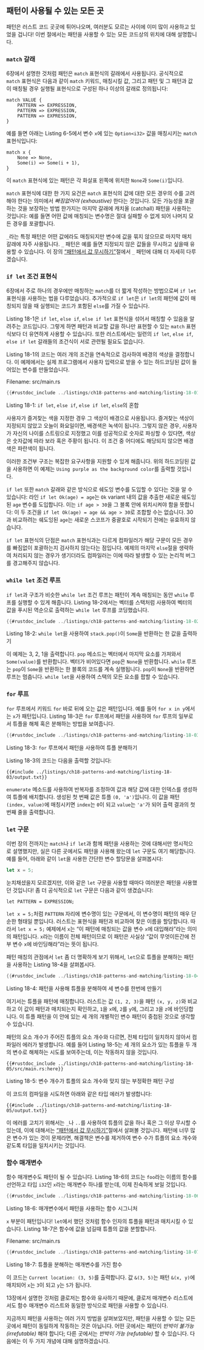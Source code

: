 ## 패턴이 사용될 수 있는 모든 곳

패턴은 러스트 코드 곳곳에 튀어나오며, 여러분도 모르는 사이에 이미 많이 사용하고
있었을 겁니다! 이번 절에서는 패턴을 사용할 수 있는 모든 코드상의 위치에 대해
설명합니다.

### `match` 갈래

6장에서 설명한 것처럼 패턴은 `match` 표현식의 갈래에서 사용됩니다.
공식적으로 `match` 표현식은 다음과 같이 `match` 키워드, 매칭시킬 값,
그리고 패턴 및 그 패턴과 값이 매칭될 경우 실행될 표현식으로 구성된
하나 이상의 갈래로 정의됩니다:

```text
match VALUE {
    PATTERN => EXPRESSION,
    PATTERN => EXPRESSION,
    PATTERN => EXPRESSION,
}
```

예를 들면 아래는 Listing 6-5에서 변수 `x`에 있는 `Option<i32>` 값을
매칭시키는 `match` 표현식입니다:

```rust,ignore
match x {
    None => None,
    Some(i) => Some(i + 1),
}
```

이 `match` 표현식에 있는 패턴은 각 화살표 왼쪽에 위치한 `None`과
`Some(i)`입니다.

`match` 표현식에 대한 한 가지 요건은 `match` 표현식의 값에 대한 모든 경우의
수를 고려해야 한다는 의미에서 *빠짐없어야 (exhaustive)* 한다는 것입니다.
모든 가능성을 포괄하는 것을 보장하는 방법 한가지는 마지막 갈래에 캐치올
(catchall) 패턴을 사용하는 것입니다: 예를 들면 어떤 값에 매칭되는 변수명은
절대 실패할 수 없게 되어 나머지 모든 경우를 포괄합니다.

`_`라는 특정 패턴은 어떤 값에라도 매칭되지만 변수에 값을
묶지 않으므로 마지막 매치 갈래에 자주 사용됩니다.
`_` 패턴은 예를 들면 지정되지 않은 값들을 무시하고
싶을때 유용할 수 있습니다. 이 장의
[“패턴에서 값 무시하기”][ignoring-values-in-a-pattern]<!-- ignore -->절에서
`_` 패턴에 대해 더 자세히 다루겠습니다.

### `if let` 조건 표현식

6장에서 주로 하나의 경우에만 매칭하는 `match`를 더 짧게 작성하는
방법으로써 `if let` 표현식을 사용하는 법을 다루었습니다. 추가적으로
`if let`은 `if let`의 패턴에 값이 매칭되지 않을 때 실행되는
코드가 포함된 `else`를 가질 수 있습니다.

Listing 18-1은 `if let`, `else if`, `else if let` 표현식을 섞어서
매칭할 수 있음을 알려주는 코드입니다. 그렇게 하면 패턴과 비교할
값을 하나만 표현할 수 있는 `match` 표현식보다 더 유연하게 사용할
수 있습니다. 또한 러스트에서는 일련의 `if let`, `else if`,
`else if let` 갈래들의 조건식이 서로 관련될 필요도 없습니다.

Listing 18-1의 코드는 여러 개의 조건을 연속적으로 검사하여
배경의 색상을 결정합니다. 이 예제에서는 실제 프로그램에서
사용자 입력으로 받을 수 있는 하드코딩된 값이 들어있는 변수를
만들었습니다.

<span class="filename">Filename: src/main.rs</span>

```rust
{{#rustdoc_include ../listings/ch18-patterns-and-matching/listing-18-01/src/main.rs}}
```

<span class="caption">Listing 18-1: `if let`, `else if`, `else if let`, `else`의
혼합</span>

사용자가 즐겨찾는 색을 지정한 경우 그 색상이 배경으로 사용됩니다.
즐겨찾는 색상이 지정되지 않았고 오늘이 화요일이면, 배경색은 녹색이
됩니다. 그렇지 않은 경우, 사용자가 자신의 나이를 스트링으로 지정했고
이를 성공적으로 숫자로 파싱할 수 있다면, 색상은 숫자값에 따라 보라
혹은 주황이 됩니다. 이 조건 중 어디에도 해당되지 않으면 배경색은
파란색이 됩니다.

이러한 조건부 구조는 복잡한 요구사항을 지원할 수 있게 해줍니다. 위의
하드코딩된 값을 사용하면 이 예제는 `Using purple as the background color`를
출력할 것입니다.

`if let` 또한 `match` 갈래와 같은 방식으로 쉐도잉 변수를 도입할 수
있다는 것을 알 수 있습니다: 라인 `if let Ok(age) = age`는 `Ok` variant
내의 값을 추출한 새로운 쉐도잉된 `age` 변수를 도입합니다. 이는
`if age > 30`을 그 블록 안에 위치시켜야 함을 뜻합니다: 이 두 조건을
`if let Ok(age) = age && age > 30`로 조합할 수는 없습니다.
30과 비교하려는 쉐도잉된 `age`는 새로운 스코프가 중괄호로 시작되기
전에는 유효하지 않습니다.

`if let` 표현식의 단점은 `match` 표현식과는 다르게 컴파일러가 해당 구문이
모든 경우를 빠짐없이 포괄하는지 검사하지 않는다는 점입니다. 예제의 마지막
`else`절을 생략하여 처리되지 않는 경우가 생기더라도 컴파일러는 이에 따라 발생할
수 있는 논리적 버그를 경고해주지 않습니다.

### `while let` 조건 루프

`if let`과 구조가 비슷한 `while let` 조건 루프는 패턴이 계속
매칭되는 동안 `while` 루프를 실행할 수 있게 해줍니다. Listing
18-2에서는 벡터를 스택처럼 사용하여 벡터의 값을 푸시된 역순으로
출력하는 `while let` 루프를 코딩했습니다.

```rust
{{#rustdoc_include ../listings/ch18-patterns-and-matching/listing-18-02/src/main.rs:here}}
```

<span class="caption">Listing 18-2: `while let`을 사용하여 `stack.pop()`이
`Some`을 반환하는 한 값을 출력하기</span>

이 예제는 3, 2, 1을 출력합니다. `pop` 메소드는 벡터에서 마지막 요소를
가져와서 `Some(value)`를 반환합니다. 벡터가 비어있다면 `pop`은 `None`을
반환합니다. `while` 루프는 `pop`이 `Some`을 반환하는 한 블록의 코드를
계속 실행됩니다. `pop`이 `None`을 반환하면 루프는 멈춥니다. `while let`을
사용하여 스택의 모든 요소를 팝할 수 있습니다.

### `for` 루프

`for` 루프에서 키워드 `for` 바로 뒤에 오는 값은 패턴입니다.
예를 들어 `for x in y`에서는 `x`가 패턴입니다. Listing 18-3은
`for` 루프에서 패턴을 사용하여 `for` 루프의 일부로서 튜플을
해체 혹은 분해하는 방법을 보여줍니다.

```rust
{{#rustdoc_include ../listings/ch18-patterns-and-matching/listing-18-03/src/main.rs:here}}
```

<span class="caption">Listing 18-3: `for` 루프에서 패턴을 사용하여
튜플 분해하기</span>

Listing 18-3의 코드는 다음을 출력할 것입니다:

```console
{{#include ../listings/ch18-patterns-and-matching/listing-18-03/output.txt}}
```

`enumerate` 메소드를 사용하여 반복자를 조정하여 값과 해당 값에 대한
인덱스를 생성하여 튜플에 배치합니다. 생성된 첫 번째 값은 튜플
`(0, 'a')`입니다. 이 값을 패턴 `(index, value)`에 매칭시키면
`index`는 `0`이 되고 `value`는 `'a'`가 되어 출력 결과의 첫 번째
줄을 출력합니다.

### `let` 구문

이번 장의 전까지는 `match`나 `if let`과 함께 패턴을 사용하는 것에 대해서만
명시적으로 설명했지만, 실은 다른 곳에서도 패턴을 사용해 왔는데 `let` 구문도
여기 해당합니다. 예를 들어, 아래와 같이 `let`을 사용한 간단한 변수 할당문을
살펴봅시다:

```rust
let x = 5;
```

눈치채셨을지 모르겠지만, 이와 같은 `let` 구문을 사용할 때마다
여러분은 패턴을 사용했던 것입니다! 좀 더 공식적으로 `let` 구문은
다음과 같이 생겼습니다:

```text
let PATTERN = EXPRESSION;
```

`let x = 5;`처럼 `PATTERN` 자리에 변수명이 있는 구문에서, 이
변수명이 패턴의 매우 단순한 형태일 뿐입니다. 러스트는 표현식을
패턴과 비교하여 찾은 이름을 할당합니다. 따라서 `let x = 5;`
예제에서 `x`는 “이 패턴에 매칭되는 값을 변수 `x`에 대입해라”라는
의미의 패턴입니다. `x`라는 이름이 전체 패턴이므로 이 패턴은 사실상
“값이 무엇이든간에 전부 변수 `x`에 바인딩해라”라는 뜻이 됩니다.

패턴 매칭의 관점에서 `let` 좀 더 명확하게 보기 위해서, `let`으로
튜플을 분해하는 패턴을 사용하는 Listing 18-4을 살펴봅시다.

```rust
{{#rustdoc_include ../listings/ch18-patterns-and-matching/listing-18-04/src/main.rs:here}}
```

<span class="caption">Listing 18-4: 패턴을 사용해 튜플을 분해하여
세 변수를 한번에 만들기</span>

여기서는 튜플을 패턴에 매칭합니다. 러스트는 값 `(1, 2, 3)`을 패턴
`(x, y, z)`와 비교하고 이 값이 패턴과 매치되는지 확인하고, `1`을
`x`에, `2`를 `y`에, 그리고 `3`을 `z`에 바인딩합니다. 이 튜플 패턴을
이 안에 있는 세 개의 개별적인 변수 패턴이 중첩된 것으로 생각할 수 있습니다.

패턴의 요소 개수가 주어진 튜플의 요소 개수와 다르면, 전체
타입이 일치하지 않아서 컴파일러 에러가 발생합니다. 예를 들어
Listing 18-5는 세 개의 요소가 있는 튜플을 두 개의 변수로 해체하는
시도를 보여주는데, 이는 작동하지 않을 것입니다.

```rust,ignore,does_not_compile
{{#rustdoc_include ../listings/ch18-patterns-and-matching/listing-18-05/src/main.rs:here}}
```

<span class="caption">Listing 18-5: 변수 개수가 튜플의 요소 개수와
맞지 않는 부정확한 패턴 구성</span>

이 코드의 컴파일을 시도하면 아래와 같은 타입 에러가 발생합니다:

```console
{{#include ../listings/ch18-patterns-and-matching/listing-18-05/output.txt}}
```

이 에러를 고치기 위해서는 `_`나 `..`를 사용하여 튜플의 값을
하나 혹은 그 이상 무시할 수 있는데, 이에 대해서는
[“패턴에서 값 무시하기”][ignoring-values-in-a-pattern]<!-- ignore -->절에서
살펴볼 것입니다. 패턴에 너무 많은 변수가 있는 것이 문제라면, 해결책은
변수를 제거하여 변수 수가 튜플의 요소 개수와 같도록 타입을 일치시키는
것입니다.

### 함수 매개변수

함수 매개변수도 패턴이 될 수 있습니다. Listing 18-6의 코드는
`foo`라는 이름의 함수를 선언하고 타입 `i32`인 `x`라는 매개변수 하나를
받는데, 이제 친숙하게 보일 것입니다.

```rust
{{#rustdoc_include ../listings/ch18-patterns-and-matching/listing-18-06/src/main.rs:here}}
```

<span class="caption">Listing 18-6: 매개변수에서 패턴을 사용하는
함수 시그니처</span>

`x` 부분이 패턴입니다! `let`에서 했던 것처럼 함수 인자의 튜플을 패턴과
매치시킬 수 있습니다. Listing 18-7은 함수에 값을 넘길때 튜플의 값을
분할합니다.

<span class="filename">Filename: src/main.rs</span>

```rust
{{#rustdoc_include ../listings/ch18-patterns-and-matching/listing-18-07/src/main.rs}}
```

<span class="caption">Listing 18-7: 튜플을 분해하는 매개변수를 가진
함수</span>

이 코드는 `Current location: (3, 5)`를 출력합니다. 값 `&(3, 5)`는
패턴 `&(x, y)`에 매치되어 `x`는 `3`이 되고 `y`는 `5`가 됩니다.

13장에서 설명한 것처럼 클로저는 함수와 유사하기 때문에,
클로저 매개변수 리스트에서도 함수 매개변수 리스트와 동일한
방식으로 패턴을 사용할 수 있습니다.

지금까지 패턴을 사용하는 여러 가지 방법을 살펴보았지만, 패턴을 사용할 수 있는
모든 곳에서 패턴이 동일하게 작동하는 것은 아닙니다. 어떤 곳에서는 패턴이
*반박이 불가능 (irrefutable)* 해야 합니다; 다른 곳에서는 *반박이 가능 (refutable)*
할 수 있습니다. 다음에는 이 두 가지 개념에 대해 설명하겠습니다.

[ignoring-values-in-a-pattern]:
ch18-03-pattern-syntax.html#ignoring-values-in-a-pattern
